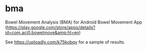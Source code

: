 # bma
Bowel Movement Analysis (BMA) for Android Bowel Movement App (https://play.google.com/store/apps/details?id=com.acj0.bowelmove&amp;hl=en)

See https://uploadly.com/k75kobqy for a sample of results.
